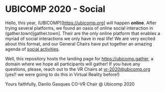 # UBICOMP 2020 - Social

Hello, this year, (UBICOMP)[https://ubicomp.org] will happen **online**. After trying several platforms, we found an oasis of online social interaction in (gather.town)[gather.town]. Their are the only online platform that enables a myriad of social interactions we only have in real life! We are very excited about this format, and our General Chairs have put together an amazing agenda of [social activities](https://ubicomp.org/ubicomp2020/gather-town/).


Well, this repository hosts the landing page for https://ubicomp.gather, a domain where we hope all participants will gather!
If you have any questions, please, reach out to the VR Chairs at vr-2020@ubicomp.org (yes!! we were going to do this in Virtual Reality before!)


Yours faithfully,
Danilo Gasques
CO-VR Chair @ Ubicomp 2020

